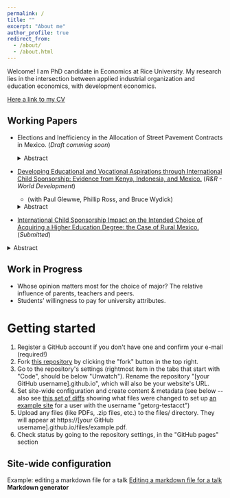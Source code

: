```yaml
---
permalink: /
title: ""
excerpt: "About me"
author_profile: true
redirect_from: 
  - /about/
  - /about.html
---
```


Welcome! I am PhD candidate in Economics at Rice University. My research lies in the intersection between applied industrial organization and education economics, with development economics.

[Here a link to my CV](http://academicpages.github.io/files/paper1.pdf)

## Working Papers
* Elections and Inefficiency in the Allocation of Street Pavement Contracts in Mexico. (_Draft comming soon_)
  <details>
  <summary>Abstract</summary>
  Text...
  </details> 
    
* [Developing Educational and Vocational Aspirations through International Child Sponsorship: Evidence from Kenya, Indonesia, and Mexico.](http://academicpages.github.io/files/WP_aspirations1.pdf) (_R&R - World Development_)
  * (with Paul Glewwe, Phillip Ross, and Bruce Wydick)  
  <details>
  <summary>Abstract</summary>
  The role of aspirations in facilitating movement out of poverty is a subject of increasing research in development economics. Previous work finds positive impacts from international child sponsorship on educational attainment, employment, and adult income. This paper seeks to ascertain whether the impacts of child sponsorship on educational outcomes may occur through elevated aspirations among sponsored children. Using an age-eligibility rule applied during program rollout to identify causal effects, we study whether international child sponsorship increases educational and vocational aspirations among a sample of 2,022 children in Kenya, Indonesia, and Mexico. While effects are heterogeneous, and strongest in Kenya, we find that, averaging over the three countries, sponsorship increased indices of self-esteem (0.25), optimism (0.26), aspirations (0.29) standard deviations respectively, and expected years of completed education (0.43 years). We find that sponsorship increases actual grade completion by 0.56 among children at the time of the survey, and mediation analysis suggests that the impact of sponsorship on aspirations is likely to mediate higher levels of grade completion. Our results contribute to a growing body of evidence indicating that the positive impacts of child sponsorship stem partly through elevating aspirations. More generally, our research contributes to a larger literature suggesting that the alleviation of internal constraints among the poor is a strong complement to addressing their external constraints.
  </details>
    
 * [International Child Sponsorship Impact on the Intended Choice of Acquiring a Higher Education Degree: the Case of Rural Mexico.](http://academicpages.github.io/files/WP_aspirations2_DP.pdf) (_Submitted_)
 <details>
 <summary>Abstract</summary>
        This paper studies the impact of a child sponsorship program on the aspiration to acquire a higher education degree, among a sample of rural children in the states of Oaxaca and Chiapas in the south of Mexico. To account for the program's selection of the children, we estimate a binary Roy type model with unobservables generated by a one-factor structure. We use both scripted survey questions to elicit the subjective expected returns to schooling, and estimates from prior research on causality methods accounting for the endogeneity of treatment, to estimate the sponsorship effect on the revealed intended opportunity of acquiring a technical degree or university studies. We find that the average treatment effects on the treated are positive and consistent with previous studies of the sponsorship program, although they are not statistically significant. Estimates of the marginal treatment effect show that the sponsorship effect is higher for the children most likely to be selected for the program. From the subjective expectations data, I document that children in rural settings, 12 to 15 years old, have realistic although heterogeneous expectations, and we find a clear gender gap in earnings expectations, even at these young ages.   
    </details>
 
## Work in Progress 

* Whose opinion matters most for the choice of major? The relative influence of parents, teachers and peers.
* Students’ willingness to pay for university attributes.
 
Getting started
======
1. Register a GitHub account if you don't have one and confirm your e-mail (required!)
1. Fork [this repository](https://github.com/academicpages/academicpages.github.io) by clicking the "fork" button in the top right. 
1. Go to the repository's settings (rightmost item in the tabs that start with "Code", should be below "Unwatch"). Rename the repository "[your GitHub username].github.io", which will also be your website's URL.
1. Set site-wide configuration and create content & metadata (see below -- also see [this set of diffs](http://archive.is/3TPas) showing what files were changed to set up [an example site](https://getorg-testacct.github.io) for a user with the username "getorg-testacct")
1. Upload any files (like PDFs, .zip files, etc.) to the files/ directory. They will appear at https://[your GitHub username].github.io/files/example.pdf.  
1. Check status by going to the repository settings, in the "GitHub pages" section

Site-wide configuration
------
Example: editing a markdown file for a talk
[Editing a markdown file for a talk](/images/editing-talk.png)
**Markdown generator**
